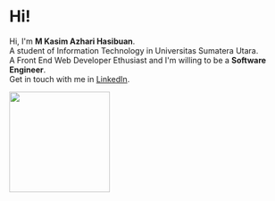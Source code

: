 # Hi!

Hi, I'm **M Kasim Azhari Hasibuan**.  
A student of Information Technology in Universitas Sumatera Utara.  
A Front End Web Developer Ethusiast and I'm willing to be a  **Software Engineer**.  
Get in touch with me in [LinkedIn](https://www.linkedin.com/in/kasim-azhari-5b9131286/). 

<p align="left">
<a href="https://github.com/azharihsb-27">
  <img height="180em" src="https://github-readme-stats-eight-theta.vercel.app/api?username=penuliscode&show_icons=true&theme=algolia&include_all_commits=true&count_private=true"/>
</a>
</p>
